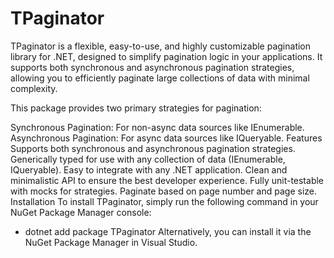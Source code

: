# TPaginator

TPaginator is a flexible, easy-to-use, and highly customizable pagination library for .NET, designed to simplify pagination logic in your applications. It supports both synchronous and asynchronous pagination strategies, allowing you to efficiently paginate large collections of data with minimal complexity.

This package provides two primary strategies for pagination:

Synchronous Pagination: For non-async data sources like IEnumerable<T>.
Asynchronous Pagination: For async data sources like IQueryable<T>.
Features
Supports both synchronous and asynchronous pagination strategies.
Generically typed for use with any collection of data (IEnumerable<T>, IQueryable<T>).
Easy to integrate with any .NET application.
Clean and minimalistic API to ensure the best developer experience.
Fully unit-testable with mocks for strategies.
Paginate based on page number and page size.
Installation
To install TPaginator, simply run the following command in your NuGet Package Manager console:
  - dotnet add package TPaginator
Alternatively, you can install it via the NuGet Package Manager in Visual Studio.
